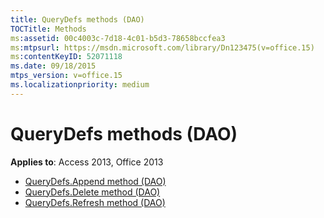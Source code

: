 ```yaml
---
title: QueryDefs methods (DAO)
TOCTitle: Methods
ms:assetid: 00c4003c-7d18-4c01-b5d3-78658bccfea3
ms:mtpsurl: https://msdn.microsoft.com/library/Dn123475(v=office.15)
ms:contentKeyID: 52071118
ms.date: 09/18/2015
mtps_version: v=office.15
ms.localizationpriority: medium
---
```


# QueryDefs methods (DAO)

**Applies to**: Access 2013, Office 2013

- [QueryDefs.Append method (DAO)](querydefs-append-method-dao.md)
- [QueryDefs.Delete method (DAO)](querydefs-delete-method-dao.md)
- [QueryDefs.Refresh method (DAO)](querydefs-refresh-method-dao.md)

